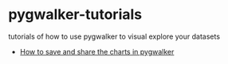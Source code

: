 # pygwalker-tutorials

tutorials of how to use pygwalker to visual explore your datasets

+ [How to save and share the charts in pygwalker](./tutorials/how-to-save-charts-in-pygwalker/save_and_sharing.ipynb)
